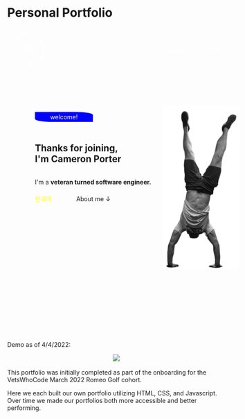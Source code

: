 # Personal Portfolio

<header class="header" style="  width: 100%;
  display: flex;
  justify-content: space-between;
  align-items: center;
  padding-left: 0.5rem;
  padding-right: 0.5rem;
  padding-top: 0.5rem;">
      <div>
        <a href="" class="logo"><?xml version="1.0" encoding="UTF-8"?><svg id="a" xmlns="http://www.w3.org/2000/svg" viewBox="0 0 279.76 322.42" style="height: 5rem;
  width: 5rem;"><text class="b" transform="translate(72.26 187.77)"style="fill:white; font-family:NanumMyeongjo, Nanum Myeongjo;font-size:70px;"><tspan x="0" y="0">포터</tspan></text><polygon class="c" style="fill:transparent;stroke:white;stroke-miterlimit:10;stroke-width:7px;"points="3.51 83.08 139.35 4.04 275.73 82.17 276.26 239.33 140.41 318.37 4.04 240.25 3.51 83.08"/></svg></a>
      </div>
      <nav>
        <ul class="navLinks" style="display: flex;
  flex-direction: row;">
          <li style="list-style: none;
  display: flex;
  padding: 0.5rem;"><a style="text-decoration: none;
  color: white;
  padding: 0.5rem;" href="about.html" onMouseOver="this.style.color='blue'">About</a></li>
          <li style="list-style: none;
  display: flex;
  padding: 0.5rem;"><a style="text-decoration: none;
  color: white;
  padding: 0.5rem;"href="contact.html">Connect</a></li>
        </ul>
      </nav>
    </header>
<section class="hero" style="  display: inline-flex;
  flex-direction: row;
  width: 100%;
  height: 510px;
  padding: 2rem;">
        <div style="width: 60%;
  padding-left: 2rem;">
          <p class="preIntro" style="  background-color: blue;
  color: white;
  width: 8rem;
  padding: 3px;
  text-align: center;
  border-radius: 0 30%;">welcome!</p>
          <h1 class="intro" style="margin-top: 3rem;
  margin-bottom: 2rem;">
            Thanks for joining,<br />
            I'm Cameron Porter
          </h1>
          <p class="desc">
            I'm a <strong>veteran turned software engineer.</strong>
          </p>
          <div class="aboutButtons" style="margin-top: 20px;">
            <a style="text-decoration: none;color:yellow;" href="#" class="hangul">한국어</a>
            <a style="text-decoration: none;  margin-left: 3rem;
  padding: 0.3rem;
  width: 110px;
  border-radius: 15px;
  color: var(--color2);
  background-color: var(--accent);
  border: none;" href="#aboutMe" class="aboutButton">About me ↓</a>
          </div>
        </div>
        <div class="me">
          <img src="images/handstand.png" />
        </div>
      </section>
Demo as of 4/4/2022:

<p align="center">
 <img src="images/toGIF.gif">
</p>

This portfolio was initially completed as part of the onboarding for the VetsWhoCode March 2022 Romeo Golf cohort.

Here we each built our own portfolio utilizing HTML, CSS, and Javascript. Over time we made our portfolios both more accessible and better performing.
